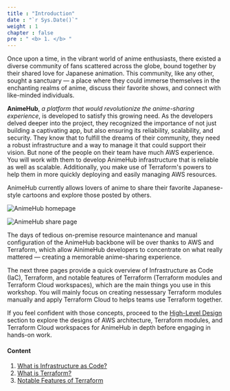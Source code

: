 ```yaml
---
title : "Introduction"
date : "`r Sys.Date()`"
weight : 1
chapter : false
pre : " <b> 1. </b> "
---
```


Once upon a time, in the vibrant world of anime enthusiasts, there existed a diverse community of fans scattered across the globe, bound together by their shared love for Japanese animation. This community, like any other, sought a sanctuary — a place where they could immerse themselves in the enchanting realms of anime, discuss their favorite shows, and connect with like-minded individuals.

**AnimeHub**, *a platform that would revolutionize the anime-sharing experience*, is developed to satisfy this growing need. As the developers delved deeper into the project, they recognized the importance of not just building a captivating app, but also ensuring its reliability, scalability, and security. They know that to fulfill the dreams of their community, they need a robust infrastructure and a way to manage it that could support their vision. But none of the people on their team have much AWS experience. You will work with them to develop AnimeHub infrastructure that is reliable as well as scalable. Additionally, you make use of Terraform's powers to help them in more quickly deploying and easily managing AWS resources.

AnimeHub currently allows lovers of anime to share their favorite Japanese-style cartoons and explore those posted by others.

![AnimeHub homepage](/images/1/0001.svg?featherlight=false&width=45pc)

![AnimeHub share page](/images/1/0002.svg?featherlight=false&width=45pc)

The days of tedious on-premise resource maintenance and manual configuration of the AnimeHub backbone will be over thanks to AWS and Terraform, which allow AinimeHub developers to concentrate on what really mattered — creating a memorable anime-sharing experience.

The next three pages provide a quick overview of Infrastructure as Code (IaC), Terraform, and notable features of Terraform (Terraform modules and Terraform Cloud workspaces), which are the main things you use in this workshop. You will mainly focus on  creating nessessary Terraform modules manually and apply Terraform Cloud to helps teams use Terraform together. 

If you feel confident with those concepts, proceed to the [High-Level Design](../2-high-level-design/) section to explore the designs of AWS architecture, Terraform modules, and Terraform Cloud workspaces for AnimeHub in depth before engaging in hands-on work.

#### Content

1. [What is Infrastructure as Code?](1-what-is-infrastructure-as-code)
2. [What is Terraform?](./2-what-is-terraform/)
3. [Notable Features of Terraform](3-notable-features-of-terraform)
<!-- need to remove parenthesis for path in Hugo 0.88.1 for Windows-->
